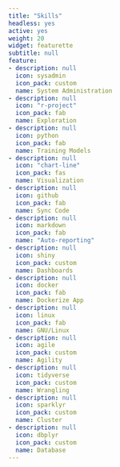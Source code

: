 ```yaml
---
title: "Skills"
headless: yes
active: yes
weight: 20
widget: featurette
subtitle: null
feature:
- description: null
  icon: sysadmin
  icon_pack: custom
  name: System Administration
- description: null
  icon: "r-project"
  icon_pack: fab
  name: Exploration
- description: null
  icon: python
  icon_pack: fab
  name: Training Models
- description: null
  icon: "chart-line"
  icon_pack: fas
  name: Visualization
- description: null
  icon: github
  icon_pack: fab
  name: Sync Code
- description: null
  icon: markdown
  icon_pack: fab
  name: "Auto-reporting"
- description: null
  icon: shiny
  icon_pack: custom
  name: Dashboards
- description: null
  icon: docker
  icon_pack: fab
  name: Dockerize App
- description: null
  icon: linux
  icon_pack: fab
  name: GNU/Linux
- description: null
  icon: agile
  icon_pack: custom
  name: Agility
- description: null
  icon: tidyverse
  icon_pack: custom
  name: Wrangling
- description: null
  icon: sparklyr
  icon_pack: custom
  name: Cluster
- description: null
  icon: dbplyr
  icon_pack: custom
  name: Database
---
```

